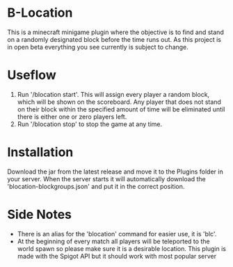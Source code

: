 # B-Location
This is a minecraft minigame plugin where the objective is to find and stand on a randomly designated block before the time runs out.
As this project is in open beta everything you see currently is subject to change.

# Useflow
1. Run '/blocation start'. This will assign every player a random block, which will be shown on the scoreboard. Any player that does not stand on their block within the specified amount of time will be eliminated until there is either one or zero players left.
2. Run '/blocation stop' to stop the game at any time.

# Installation
Download the jar from the latest release and move it to the Plugins folder in your server. When the server starts it will automatically download the 'blocation-blockgroups.json' and put it in the correct position.

# Side Notes
* There is an alias for the 'blocation' command for easier use, it is 'blc'.
* At the beginning of every match all players will be teleported to the world spawn so please make sure it is a desirable location. This plugin is made with the Spigot API but it should work with most popular server 

